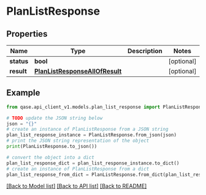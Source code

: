 # PlanListResponse


## Properties

Name | Type | Description | Notes
------------ | ------------- | ------------- | -------------
**status** | **bool** |  | [optional] 
**result** | [**PlanListResponseAllOfResult**](PlanListResponseAllOfResult.md) |  | [optional] 

## Example

```python
from qase.api_client_v1.models.plan_list_response import PlanListResponse

# TODO update the JSON string below
json = "{}"
# create an instance of PlanListResponse from a JSON string
plan_list_response_instance = PlanListResponse.from_json(json)
# print the JSON string representation of the object
print(PlanListResponse.to_json())

# convert the object into a dict
plan_list_response_dict = plan_list_response_instance.to_dict()
# create an instance of PlanListResponse from a dict
plan_list_response_from_dict = PlanListResponse.from_dict(plan_list_response_dict)
```
[[Back to Model list]](../README.md#documentation-for-models) [[Back to API list]](../README.md#documentation-for-api-endpoints) [[Back to README]](../README.md)


